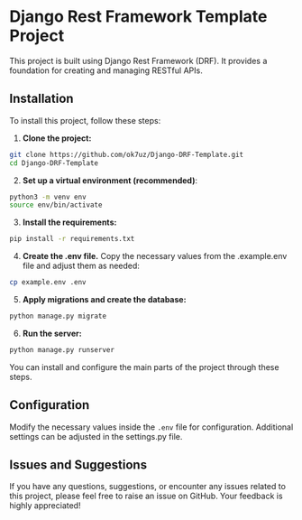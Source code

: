 # Django Rest Framework Template Project

This project is built using Django Rest Framework (DRF). It provides a foundation for creating and managing RESTful APIs.

## Installation

To install this project, follow these steps:

1. **Clone the project:**
 ```bash
 git clone https://github.com/ok7uz/Django-DRF-Template.git
 cd Django-DRF-Template
```
2. **Set up a virtual environment (recommended)**:
```bash
python3 -m venv env
source env/bin/activate
```
3. **Install the requirements:**
```bash
pip install -r requirements.txt
```
4. **Create the .env file.** Copy the necessary values from the .example.env file and adjust them as needed:
```bash
cp example.env .env
```
5. **Apply migrations and create the database:**
```bash
python manage.py migrate
```
6. **Run the server:**
```bash
python manage.py runserver
```
You can install and configure the main parts of the project through these steps.

## Configuration
Modify the necessary values inside the ``.env`` file for configuration. Additional settings can be adjusted in the settings.py file.

## Issues and Suggestions
If you have any questions, suggestions, or encounter any issues related to this project, please feel free to raise an issue on GitHub. Your feedback is highly appreciated!
